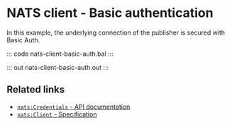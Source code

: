 # NATS client - Basic authentication

In this example, the underlying connection of the publisher is secured with Basic Auth. 

::: code nats-client-basic-auth.bal :::

::: out nats-client-basic-auth.out :::

## Related links
- [`nats:Credentials` - API documentation](https://lib.ballerina.io/ballerinax/nats/latest/records/Credentials)
- [`nats:Client` - Specification](https://github.com/ballerina-platform/module-ballerinax-nats/blob/master/docs/spec/spec.md#2-connection)
